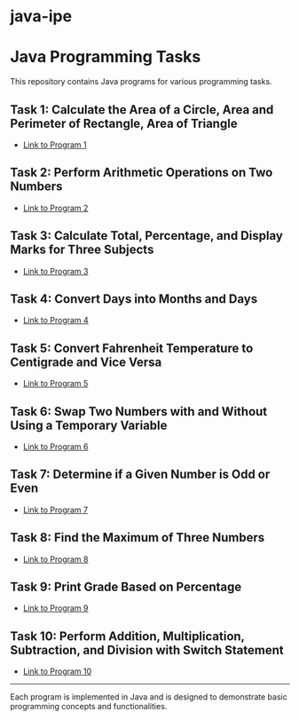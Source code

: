 # java-ipe

# Java Programming Tasks

This repository contains Java programs for various programming tasks.

## Task 1: Calculate the Area of a Circle, Area and Perimeter of Rectangle, Area of Triangle
- [Link to Program 1](1-10/IPE1.java)

## Task 2: Perform Arithmetic Operations on Two Numbers

- [Link to Program 2](1-10/IPE2.java)

## Task 3: Calculate Total, Percentage, and Display Marks for Three Subjects

- [Link to Program 3](1-10/IPE3.java)

## Task 4: Convert Days into Months and Days

- [Link to Program 4](1-10/IPE4.java)

## Task 5: Convert Fahrenheit Temperature to Centigrade and Vice Versa

- [Link to Program 5](1-10/IPE5.java)

## Task 6: Swap Two Numbers with and Without Using a Temporary Variable

- [Link to Program 6](1-10/IPE6.java)

## Task 7: Determine if a Given Number is Odd or Even

- [Link to Program 7](1-10/IPE7.java)

## Task 8: Find the Maximum of Three Numbers

- [Link to Program 8](1-10/IPE8.java)

## Task 9: Print Grade Based on Percentage

- [Link to Program 9](1-10/IPE9.java)

## Task 10: Perform Addition, Multiplication, Subtraction, and Division with Switch Statement

- [Link to Program 10](1-10/IPE10.java)

---

Each program is implemented in Java and is designed to demonstrate basic programming concepts and functionalities.
